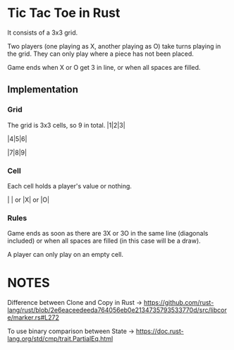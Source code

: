 # Tic Tac Toe in Rust

It consists of a 3x3 grid.

Two players (one playing as X, another playing as O) take turns
playing in the grid. They can only play where a piece has not been placed.

Game ends when X or O get 3 in line, or when all spaces are filled.

## Implementation

### Grid
The grid is 3x3 cells, so 9 in total.
|1|2|3|

|4|5|6|

|7|8|9|

### Cell
Each cell holds a player's value or nothing.

| | or |X| or |O|

### Rules
Game ends as soon as there are 3X or 3O in the same line (diagonals included)
or when all spaces are filled (in this case will be a draw).

A player can only play on an empty cell.

# NOTES
Difference between Clone and Copy in Rust -> https://github.com/rust-lang/rust/blob/2e6eaceedeeda764056eb0e2134735793533770d/src/libcore/marker.rs#L272

To use binary comparison between State -> https://doc.rust-lang.org/std/cmp/trait.PartialEq.html

